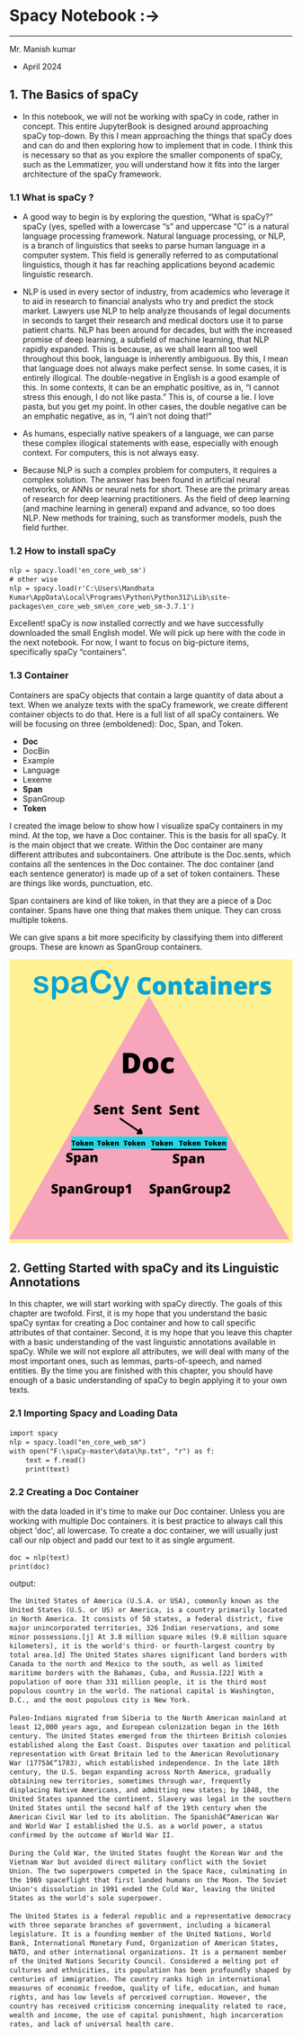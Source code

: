 


# Spacy Notebook :->
--------------------------------------------------------------------------------------------------------------------------------

Mr. Manish kumar 
- April 2024


## 1. The Basics of spaCy
* In this notebook, we will not be working with spaCy in code, rather in concept. This entire JupyterBook is designed around approaching spaCy top-down. By this I mean approaching the things that spaCy does and can do and then exploring how to implement that in code. I think this is necessary so that as you explore the smaller components of spaCy, such as the Lemmatizer, you will understand how it fits into the larger architecture of the spaCy framework.

###  1.1 What is spaCy ?

* A good way to begin is by exploring the question, “What is spaCy?” spaCy (yes, spelled with a lowercase “s” and uppercase “C” is a natural language processing framework. Natural language processing, or NLP, is a branch of linguistics that seeks to parse human language in a computer system. This field is generally referred to as computational linguistics, though it has far reaching applications beyond academic linguistic research.

* NLP is used in every sector of industry, from academics who leverage it to aid in research to financial analysts who try and predict the stock market. Lawyers use NLP to help analyze thousands of legal documents in seconds to target their research and medical doctors use it to parse patient charts. NLP has been around for decades, but with the increased promise of deep learning, a subfield of machine learning, that NLP rapidly expanded. This is because, as we shall learn all too well throughout this book, language is inherently ambiguous. By this, I mean that language does not always make perfect sense. In some cases, it is entirely illogical. The double-negative in English is a good example of this. In some contexts, it can be an emphatic positive, as in, “I cannot stress this enough, I do not like pasta.” This is, of course a lie. I love pasta, but you get my point. In other cases, the double negative can be an emphatic negative, as in, “I ain’t not doing that!”

* As humans, especially native speakers of a language, we can parse these complex illogical statements with ease, especially with enough context. For computers, this is not always easy.

* Because NLP is such a complex problem for computers, it requires a complex solution. The answer has been found in artificial neural networks, or ANNs or neural nets for short. These are the primary areas of research for deep learning practitioners. As the field of deep learning (and machine learning in general) expand and advance, so too does NLP. New methods for training, such as transformer models, push the field further.


### 1.2 How to install spaCy

```
nlp = spacy.load('en_core_web_sm')
# other wise 
nlp = spacy.load(r'C:\Users\Mandhata Kumar\AppData\Local\Programs\Python\Python312\Lib\site-packages\en_core_web_sm\en_core_web_sm-3.7.1')
```
Excellent! spaCy is now installed correctly and we have successfully downloaded the small English model. We will pick up here with the code in the next notebook. For now, I want to focus on big-picture items, specifically spaCy “containers”.

### 1.3 Container 
Containers are spaCy objects that contain a large quantity of data about a text. When we analyze texts with the spaCy framework, we create different container objects to do that. Here is a full list of all spaCy containers. We will be focusing on three (emboldened): Doc, Span, and Token.

* **Doc**
* DocBin
* Example 
* Language 
* Lexeme 
* **Span**
* SpanGroup 
* **Token**

I created the image below to show how I visualize spaCy containers in my mind. At the top, we have a Doc container. This is the basis for all spaCy. It is the main object that we create. Within the Doc container are many different attributes and subcontainers. One attribute is the Doc.sents, which contains all the sentences in the Doc container. The doc container (and each sentence generator) is made up of a set of token containers. These are things like words, punctuation, etc.

Span containers are kind of like token, in that they are a piece of a Doc container. Spans have one thing that makes them unique. They can cross multiple tokens.

We can give spans a bit more specificity by classifying them into different groups. These are known as SpanGroup containers.

![alt text](Image/spacy_containers.png)


## 2. Getting Started with spaCy and its Linguistic Annotations


In this chapter, we will start working with spaCy directly. The goals of this chapter are twofold. First, it is my hope that you understand the basic spaCy syntax for creating a Doc container and how to call specific attributes of that container. Second, it is my hope that you leave this chapter with a basic understanding of the vast linguistic annotations available in spaCy. While we will not explore all attributes, we will deal with many of the most important ones, such as lemmas, parts-of-speech, and named entities. By the time you are finished with this chapter, you should have enough of a basic understanding of spaCy to begin applying it to your own texts.

### 2.1 Importing Spacy and Loading Data 
```
import spacy
nlp = spacy.load("en_core_web_sm")
with open("F:\spaCy-master\data\hp.txt", "r") as f:
    text = f.read()
    print(text)
```

### 2.2 Creating a Doc Container 
with the data loaded in it's time to make our Doc container. Unless you are working with multiple Doc containers. it is best practice to always call this object 'doc', all lowercase. To create a doc container, we will usually just call our nlp object and padd our text to it as single argument. 

```
doc = nlp(text)
print(doc)
``` 
output: 
```
The United States of America (U.S.A. or USA), commonly known as the United States (U.S. or US) or America, is a country primarily located in North America. It consists of 50 states, a federal district, five major unincorporated territories, 326 Indian reservations, and some minor possessions.[j] At 3.8 million square miles (9.8 million square kilometers), it is the world's third- or fourth-largest country by total area.[d] The United States shares significant land borders with Canada to the north and Mexico to the south, as well as limited maritime borders with the Bahamas, Cuba, and Russia.[22] With a population of more than 331 million people, it is the third most populous country in the world. The national capital is Washington, D.C., and the most populous city is New York.

Paleo-Indians migrated from Siberia to the North American mainland at least 12,000 years ago, and European colonization began in the 16th century. The United States emerged from the thirteen British colonies established along the East Coast. Disputes over taxation and political representation with Great Britain led to the American Revolutionary War (1775â€“1783), which established independence. In the late 18th century, the U.S. began expanding across North America, gradually obtaining new territories, sometimes through war, frequently displacing Native Americans, and admitting new states; by 1848, the United States spanned the continent. Slavery was legal in the southern United States until the second half of the 19th century when the American Civil War led to its abolition. The Spanishâ€“American War and World War I established the U.S. as a world power, a status confirmed by the outcome of World War II.

During the Cold War, the United States fought the Korean War and the Vietnam War but avoided direct military conflict with the Soviet Union. The two superpowers competed in the Space Race, culminating in the 1969 spaceflight that first landed humans on the Moon. The Soviet Union's dissolution in 1991 ended the Cold War, leaving the United States as the world's sole superpower.

The United States is a federal republic and a representative democracy with three separate branches of government, including a bicameral legislature. It is a founding member of the United Nations, World Bank, International Monetary Fund, Organization of American States, NATO, and other international organizations. It is a permanent member of the United Nations Security Council. Considered a melting pot of cultures and ethnicities, its population has been profoundly shaped by centuries of immigration. The country ranks high in international measures of economic freedom, quality of life, education, and human rights, and has low levels of perceived corruption. However, the country has received criticism concerning inequality related to race, wealth and income, the use of capital punishment, high incarceration rates, and lack of universal health care.


```


